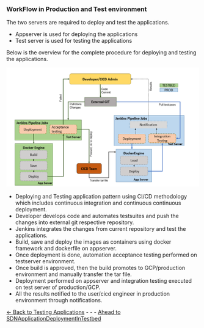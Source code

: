### WorkFlow in Production and Test environment
The two servers are required to deploy and test the applications.
   *  Appserver is used for deploying the applications
   *  Test server is used for testing the applications

Below is the overview for the complete procedure for deploying and testing the applications.

![Overview](./Images/sdn%20application%20deployment.PNG)

* Deploying and Testing application pattern using CI/CD methodology which includes continuous integration and continuous continuous deployment. 
* Developer develops code and automates testsuites and push the changes into external git respective repository.
* Jenkins integrates the changes from current repository and test the applications.
* Build, save and deploy the images as containers using docker framework and dockerfile on appserver.
* Once deployment is done, automation acceptance testing performed on testserver environment.
* Once build is approved, then the build promotes to GCP/production environment and manually transfer the tar file. 
* Deployment performed on appserver and integration testing executed on test server of production/GCP.
* All the results notified to the user/cicd engineer in production environment through notifications.


[<- Back to Testing Applications](../../TestingApplications.md) - - - [Ahead to SDNApplicationDeploymentInTestbed](./AppDeploymentInTestBed.md)